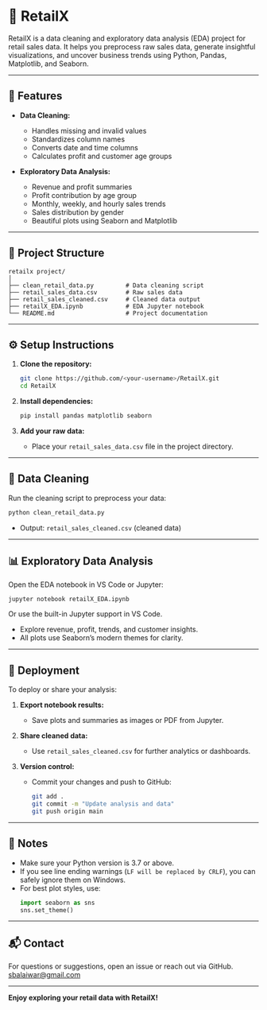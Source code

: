 # 🛒 RetailX

RetailX is a data cleaning and exploratory data analysis (EDA) project for retail sales data. It helps you preprocess raw sales data, generate insightful visualizations, and uncover business trends using Python, Pandas, Matplotlib, and Seaborn.

---

## 🚀 Features

- **Data Cleaning:**  
  - Handles missing and invalid values
  - Standardizes column names
  - Converts date and time columns
  - Calculates profit and customer age groups

- **Exploratory Data Analysis:**  
  - Revenue and profit summaries
  - Profit contribution by age group
  - Monthly, weekly, and hourly sales trends
  - Sales distribution by gender
  - Beautiful plots using Seaborn and Matplotlib

---

## 📁 Project Structure

```
retailx project/
│
├── clean_retail_data.py         # Data cleaning script
├── retail_sales_data.csv        # Raw sales data
├── retail_sales_cleaned.csv     # Cleaned data output
├── retailX_EDA.ipynb            # EDA Jupyter notebook
└── README.md                    # Project documentation
```

---

## ⚙️ Setup Instructions

1. **Clone the repository:**
   ```bash
   git clone https://github.com/<your-username>/RetailX.git
   cd RetailX
   ```

2. **Install dependencies:**
   ```bash
   pip install pandas matplotlib seaborn
   ```

3. **Add your raw data:**
   - Place your `retail_sales_data.csv` file in the project directory.

---

## 🧹 Data Cleaning

Run the cleaning script to preprocess your data:

```bash
python clean_retail_data.py
```

- Output: `retail_sales_cleaned.csv` (cleaned data)

---

## 📊 Exploratory Data Analysis

Open the EDA notebook in VS Code or Jupyter:

```bash
jupyter notebook retailX_EDA.ipynb
```

Or use the built-in Jupyter support in VS Code.

- Explore revenue, profit, trends, and customer insights.
- All plots use Seaborn’s modern themes for clarity.

---

## 🚀 Deployment

To deploy or share your analysis:

1. **Export notebook results:**  
   - Save plots and summaries as images or PDF from Jupyter.

2. **Share cleaned data:**  
   - Use `retail_sales_cleaned.csv` for further analytics or dashboards.

3. **Version control:**  
   - Commit your changes and push to GitHub:
     ```bash
     git add .
     git commit -m "Update analysis and data"
     git push origin main
     ```

---

## 📝 Notes

- Make sure your Python version is 3.7 or above.
- If you see line ending warnings (`LF will be replaced by CRLF`), you can safely ignore them on Windows.
- For best plot styles, use:
  ```python
  import seaborn as sns
  sns.set_theme()
  ```

---

## 📬 Contact

For questions or suggestions, open an issue or reach out via GitHub.
sbalaiwar@gmail.com

---

**Enjoy exploring your retail data with RetailX!**
